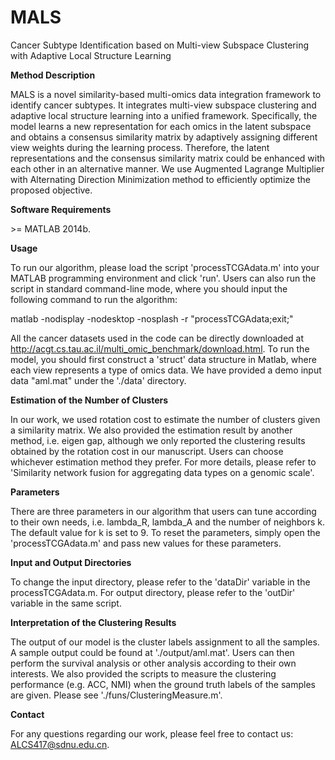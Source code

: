 # MALS

Cancer Subtype Identification based on Multi-view Subspace Clustering with Adaptive Local Structure Learning

**Method Description**

MALS is a novel similarity-based multi-omics data integration framework to identify cancer subtypes. It integrates multi-view subspace clustering and adaptive local structure learning into a unified framework. Specifically, the model learns a new representation for each omics in the latent subspace and obtains a consensus similarity matrix by adaptively assigning different view weights during the learning process. Therefore, the latent representations and the consensus similarity matrix could be enhanced with each other in an alternative manner. We use Augmented Lagrange Multiplier with Alternating Direction Minimization method to efficiently optimize the proposed objective.

**Software Requirements**

\>= MATLAB 2014b. 

**Usage**

To run our algorithm, please load the script 'processTCGAdata.m' into your MATLAB programming environment and click 'run'. Users can also run the script in standard command-line mode, where you should input the following command to run the algorithm:

matlab -nodisplay -nodesktop -nosplash -r "processTCGAdata;exit;"

All the cancer datasets used in the code can be directly downloaded at http://acgt.cs.tau.ac.il/multi_omic_benchmark/download.html. To run the model, you should first construct a 'struct' data structure in Matlab, where each view represents a type of omics data. We have provided a demo input data "aml.mat" under the './data' directory. 

**Estimation of the Number of Clusters**

In our work, we used rotation cost to estimate the number of clusters given a similarity matrix. We also provided the estimation result by another method, i.e. eigen gap, although we only reported the clustering results obtained by the rotation cost in our manuscript. Users can choose whichever estimation method they prefer. For more details, please refer to 'Similarity network fusion for aggregating data types on a genomic scale'.

**Parameters**

There are three parameters in our algorithm that users can tune according to their own needs, i.e. lambda_R, lambda_A and the number of neighbors k. The default value for k is set to 9. To reset the parameters, simply open the 'processTCGAdata.m' and pass new values for these parameters.

**Input and Output Directories**

To change the input directory, please refer to the 'dataDir' variable in the processTCGAdata.m. For output directory, please refer to the 'outDir' variable in the same script. 

**Interpretation of the Clustering Results**

The output of our model is the cluster labels assignment to all the samples. A sample output could be found at './output/aml.mat'. Users can then perform the survival analysis or other analysis according to their own interests. We also provided the scripts to measure the clustering performance (e.g. ACC, NMI) when the ground truth labels of the samples are given. Please see './funs/ClusteringMeasure.m'.

**Contact**

For any questions regarding our work, please feel free to contact us: ALCS417@sdnu.edu.cn.
